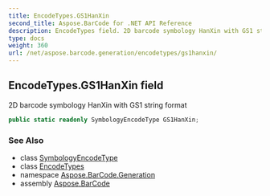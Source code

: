 ```yaml
---
title: EncodeTypes.GS1HanXin
second_title: Aspose.BarCode for .NET API Reference
description: EncodeTypes field. 2D barcode symbology HanXin with GS1 string format
type: docs
weight: 360
url: /net/aspose.barcode.generation/encodetypes/gs1hanxin/
---
```

## EncodeTypes.GS1HanXin field

2D barcode symbology HanXin with GS1 string format

```csharp
public static readonly SymbologyEncodeType GS1HanXin;
```

### See Also

* class [SymbologyEncodeType](../../symbologyencodetype/)
* class [EncodeTypes](../)
* namespace [Aspose.BarCode.Generation](../../encodetypes/)
* assembly [Aspose.BarCode](../../../)


